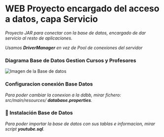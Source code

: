 # WEB Proyecto encargado del acceso a datos, capa Servicio 


_Proyecto JAR para conectar con la base de datos, encargado de dar servicio al resto de aplicaciones._

_Usamos **DriverManager** en vez de Pool de conexiones del servidor_

### Diagrama Base de Datos Gestion Cursos y Profesores      
![Imagen de la Base de datos](https://raw.githubusercontent.com/ipartek/java_2018_0508/valeriaValencia/gestion/service/src/main/doc/img/diagrama_BBDD_diagrama.png?raw=true "Imagen de la Base de datos")

### Configuracion conexión Base Datos
_Para poder cambiar la conexion a la ddbb, mirar fichero:
src/main/resources/ **database.properties**._      

### 🔧 Instalación Base de Datos
_Para poder importar la base de datos con sus tablas e informacion, mirar script **youtube.sql**._
